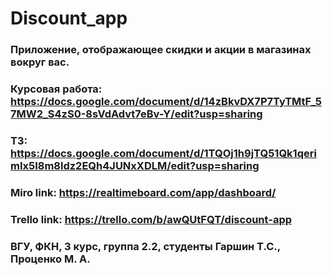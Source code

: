 # Discount_app
### Приложение, отображающее скидки и акции в магазинах вокруг вас.
### Курсовая работа: https://docs.google.com/document/d/14zBkvDX7P7TyTMtF_57MW2_S4zS0-8sVdAdvt7eBv-Y/edit?usp=sharing
### ТЗ: https://docs.google.com/document/d/1TQOj1h9jTQ51Qk1qerimIx5I8m8ldz2EQh4JUNxXDLM/edit?usp=sharing
### Miro link: https://realtimeboard.com/app/dashboard/
### Trello link: https://trello.com/b/awQUtFQT/discount-app
### ВГУ, ФКН, 3 курс, группа 2.2, студенты Гаршин Т.С., Проценко М. А. 
